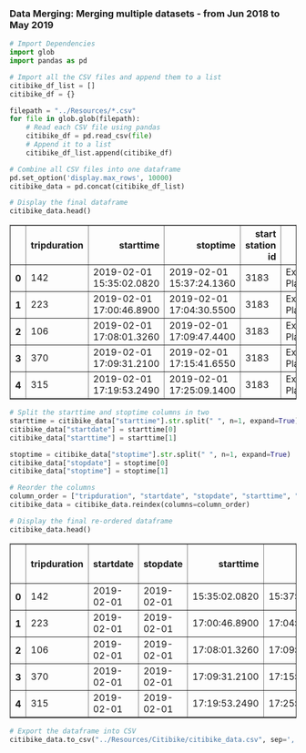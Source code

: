 
### Data Merging: Merging multiple datasets - from Jun 2018 to May 2019


```python
# Import Dependencies
import glob
import pandas as pd
```


```python
# Import all the CSV files and append them to a list
citibike_df_list = []
citibike_df = {}

filepath = "../Resources/*.csv"
for file in glob.glob(filepath):
    # Read each CSV file using pandas
    citibike_df = pd.read_csv(file)
    # Append it to a list
    citibike_df_list.append(citibike_df)
```


```python
# Combine all CSV files into one dataframe
pd.set_option('display.max_rows', 10000)
citibike_data = pd.concat(citibike_df_list)
```


```python
# Display the final dataframe
citibike_data.head()
```
<table border="1" class="dataframe">
  <thead>
    <tr style="text-align: right;">
      <th></th>
      <th>tripduration</th>
      <th>starttime</th>
      <th>stoptime</th>
      <th>start station id</th>
      <th>start station name</th>
      <th>start station latitude</th>
      <th>start station longitude</th>
      <th>end station id</th>
      <th>end station name</th>
      <th>end station latitude</th>
      <th>end station longitude</th>
      <th>bikeid</th>
      <th>usertype</th>
      <th>birth year</th>
      <th>gender</th>
    </tr>
  </thead>
  <tbody>
    <tr>
      <th>0</th>
      <td>142</td>
      <td>2019-02-01 15:35:02.0820</td>
      <td>2019-02-01 15:37:24.1360</td>
      <td>3183</td>
      <td>Exchange Place</td>
      <td>40.716247</td>
      <td>-74.033459</td>
      <td>3639</td>
      <td>Harborside</td>
      <td>40.719252</td>
      <td>-74.034234</td>
      <td>29677</td>
      <td>Subscriber</td>
      <td>1963</td>
      <td>1</td>
    </tr>
    <tr>
      <th>1</th>
      <td>223</td>
      <td>2019-02-01 17:00:46.8900</td>
      <td>2019-02-01 17:04:30.5500</td>
      <td>3183</td>
      <td>Exchange Place</td>
      <td>40.716247</td>
      <td>-74.033459</td>
      <td>3681</td>
      <td>Grand St</td>
      <td>40.715178</td>
      <td>-74.037683</td>
      <td>26234</td>
      <td>Subscriber</td>
      <td>1992</td>
      <td>2</td>
    </tr>
    <tr>
      <th>2</th>
      <td>106</td>
      <td>2019-02-01 17:08:01.3260</td>
      <td>2019-02-01 17:09:47.4400</td>
      <td>3183</td>
      <td>Exchange Place</td>
      <td>40.716247</td>
      <td>-74.033459</td>
      <td>3184</td>
      <td>Paulus Hook</td>
      <td>40.714145</td>
      <td>-74.033552</td>
      <td>29588</td>
      <td>Subscriber</td>
      <td>1960</td>
      <td>1</td>
    </tr>
    <tr>
      <th>3</th>
      <td>370</td>
      <td>2019-02-01 17:09:31.2100</td>
      <td>2019-02-01 17:15:41.6550</td>
      <td>3183</td>
      <td>Exchange Place</td>
      <td>40.716247</td>
      <td>-74.033459</td>
      <td>3211</td>
      <td>Newark Ave</td>
      <td>40.721525</td>
      <td>-74.046305</td>
      <td>29250</td>
      <td>Subscriber</td>
      <td>1976</td>
      <td>1</td>
    </tr>
    <tr>
      <th>4</th>
      <td>315</td>
      <td>2019-02-01 17:19:53.2490</td>
      <td>2019-02-01 17:25:09.1400</td>
      <td>3183</td>
      <td>Exchange Place</td>
      <td>40.716247</td>
      <td>-74.033459</td>
      <td>3273</td>
      <td>Manila &amp; 1st</td>
      <td>40.721651</td>
      <td>-74.042884</td>
      <td>29586</td>
      <td>Subscriber</td>
      <td>1980</td>
      <td>1</td>
    </tr>
  </tbody>
</table>
</div>




```python
# Split the starttime and stoptime columns in two
starttime = citibike_data["starttime"].str.split(" ", n=1, expand=True)
citibike_data["startdate"] = starttime[0]
citibike_data["starttime"] = starttime[1]

stoptime = citibike_data["stoptime"].str.split(" ", n=1, expand=True)
citibike_data["stopdate"] = stoptime[0]
citibike_data["stoptime"] = stoptime[1]
```


```python
# Reorder the columns
column_order = ["tripduration", "startdate", "stopdate", "starttime", "stoptime", "start station id", "start station name", "start station latitude", "start station longitude", "end station id", "end station name", "end station latitude", "end station longitude", "bikeid", "usertype", "birth year", "gender"]
citibike_data = citibike_data.reindex(columns=column_order)
```


```python
# Display the final re-ordered dataframe
citibike_data.head()
```
<table border="1" class="dataframe">
  <thead>
    <tr style="text-align: right;">
      <th></th>
      <th>tripduration</th>
      <th>startdate</th>
      <th>stopdate</th>
      <th>starttime</th>
      <th>stoptime</th>
      <th>start station id</th>
      <th>start station name</th>
      <th>start station latitude</th>
      <th>start station longitude</th>
      <th>end station id</th>
      <th>end station name</th>
      <th>end station latitude</th>
      <th>end station longitude</th>
      <th>bikeid</th>
      <th>usertype</th>
      <th>birth year</th>
      <th>gender</th>
    </tr>
  </thead>
  <tbody>
    <tr>
      <th>0</th>
      <td>142</td>
      <td>2019-02-01</td>
      <td>2019-02-01</td>
      <td>15:35:02.0820</td>
      <td>15:37:24.1360</td>
      <td>3183</td>
      <td>Exchange Place</td>
      <td>40.716247</td>
      <td>-74.033459</td>
      <td>3639</td>
      <td>Harborside</td>
      <td>40.719252</td>
      <td>-74.034234</td>
      <td>29677</td>
      <td>Subscriber</td>
      <td>1963</td>
      <td>1</td>
    </tr>
    <tr>
      <th>1</th>
      <td>223</td>
      <td>2019-02-01</td>
      <td>2019-02-01</td>
      <td>17:00:46.8900</td>
      <td>17:04:30.5500</td>
      <td>3183</td>
      <td>Exchange Place</td>
      <td>40.716247</td>
      <td>-74.033459</td>
      <td>3681</td>
      <td>Grand St</td>
      <td>40.715178</td>
      <td>-74.037683</td>
      <td>26234</td>
      <td>Subscriber</td>
      <td>1992</td>
      <td>2</td>
    </tr>
    <tr>
      <th>2</th>
      <td>106</td>
      <td>2019-02-01</td>
      <td>2019-02-01</td>
      <td>17:08:01.3260</td>
      <td>17:09:47.4400</td>
      <td>3183</td>
      <td>Exchange Place</td>
      <td>40.716247</td>
      <td>-74.033459</td>
      <td>3184</td>
      <td>Paulus Hook</td>
      <td>40.714145</td>
      <td>-74.033552</td>
      <td>29588</td>
      <td>Subscriber</td>
      <td>1960</td>
      <td>1</td>
    </tr>
    <tr>
      <th>3</th>
      <td>370</td>
      <td>2019-02-01</td>
      <td>2019-02-01</td>
      <td>17:09:31.2100</td>
      <td>17:15:41.6550</td>
      <td>3183</td>
      <td>Exchange Place</td>
      <td>40.716247</td>
      <td>-74.033459</td>
      <td>3211</td>
      <td>Newark Ave</td>
      <td>40.721525</td>
      <td>-74.046305</td>
      <td>29250</td>
      <td>Subscriber</td>
      <td>1976</td>
      <td>1</td>
    </tr>
    <tr>
      <th>4</th>
      <td>315</td>
      <td>2019-02-01</td>
      <td>2019-02-01</td>
      <td>17:19:53.2490</td>
      <td>17:25:09.1400</td>
      <td>3183</td>
      <td>Exchange Place</td>
      <td>40.716247</td>
      <td>-74.033459</td>
      <td>3273</td>
      <td>Manila &amp; 1st</td>
      <td>40.721651</td>
      <td>-74.042884</td>
      <td>29586</td>
      <td>Subscriber</td>
      <td>1980</td>
      <td>1</td>
    </tr>
  </tbody>
</table>
</div>




```python
# Export the dataframe into CSV
citibike_data.to_csv("../Resources/Citibike/citibike_data.csv", sep=',')
```
